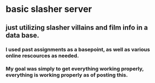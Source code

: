 # basic slasher server
## just utilizing slasher villains and film info in a data base. 
### I used past assignments as a basepoint, as well as various online rescources as needed. 
### My goal was simply to get everything working properly, everything is working properly as of posting this.